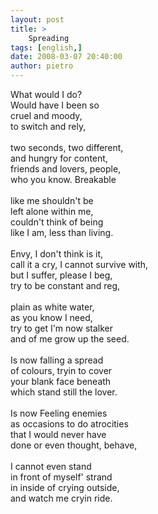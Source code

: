 ```yaml
---
layout: post
title: >
    Spreading
tags: [english,]
date: 2008-03-07 20:40:00
author: pietro
---
```

What would I do?<br/>Would have I been so<br/>cruel and moody,<br/>to switch and rely,<br/><br/>two seconds, two different,<br/>and hungry for content,<br/>friends and lovers, people,<br/>who you know. Breakable<br/><br/>like me shouldn't be<br/>left alone within me,<br/>couldn't think of being<br/>like I am, less than living.<br/><br/>Envy, I don't think is it,<br/>call it a cry, I cannot survive with,<br/>but I suffer, please I beg,<br/>try to be constant and reg,<br/><br/>plain as white water,<br/>as you know I need,<br/>try to get I'm now stalker<br/>and of me grow up the seed.<br/><br/>Is now falling a spread<br/>of colours, tryin to cover<br/>your blank face beneath<br/>which stand still the lover.<br/><br/>Is now Feeling enemies<br/>as occasions to do atrocities<br/>that I would never have<br/>done or even thought, behave,<br/><br/>I cannot even stand<br/>in front of myself' strand<br/>in inside of crying outside,<br/>and watch me cryin ride.
